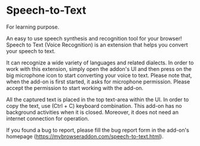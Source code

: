 # Speech-to-Text

For learning purpose.

An easy to use speech synthesis and recognition tool for your browser!
Speech to Text (Voice Recognition) is an extension that helps you convert your speech to text. 

It can recognize a wide variety of languages and related dialects. In order to work with this extension, simply open the addon's UI and then press on the big microphone icon to start converting your voice to text. Please note that, when the add-on is first started, it asks for microphone permission. Please accept the permission to start working with the add-on. 

All the captured text is placed in the top text-area within the UI. In order to copy the text, use (Ctrl + C) keyboard combination. This add-on has no background activities when it is closed. Moreover, it does not need an internet connection for operation.

If you found a bug to report, please fill the bug report form in the add-on's homepage (https://mybrowseraddon.com/speech-to-text.html).
